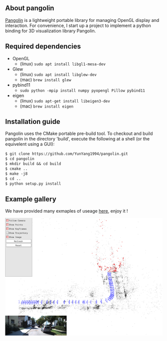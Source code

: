 ## About pangolin
[Pangolin](https://github.com/stevenlovegrove/Pangolin) is a lightweight portable library for managing OpenGL display and interaction.  For convenience,  I start up a project to implement a python binding for 3D visualization library Pangolin. 

## Required dependencies

* OpenGL 
	* (linux) `sudo apt install libgl1-mesa-dev`
* Glew
	* (linux) `sudo apt install libglew-dev`
	* (mac) `brew install glew`
* pybind11
	* `sudo python -mpip install numpy pyopengl Pillow pybind11`
* eigen
	* (linux) `sudo apt-get install libeigen3-dev`
	* (mac) `brew install eigen`

## Installation guide
Pangolin uses the CMake portable pre-build tool. To checkout and build pangolin in the directory 'build', execute the following at a shell (or the equivelent using a GUI):

```bashrc
$ git clone https://github.com/YunYang1994/pangolin.git
$ cd pangolin
$ mkdir build && cd build 
$ cmake ..
$ make -j8
$ cd ..
$ python setup.py install
```

## Example gallery

We have provided many exmaples of useage [here](https://github.com/YunYang1994/pangolin/tree/main/python/examples), enjoy it ! 

![image](python/examples/imgs/SPTAM_PointCloud.png)
